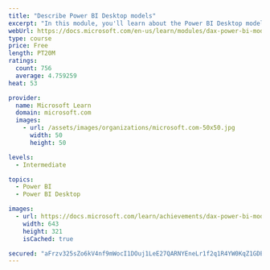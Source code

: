 ```yaml
---
title: "Describe Power BI Desktop models"
excerpt: "In this module, you'll learn about the Power BI Desktop model structure, star schema design basics, analytics queries, and report visual configuration. This module provides a strong foundation on which you can learn to optimize model designs and add model calculations."
webUrl: https://docs.microsoft.com/en-us/learn/modules/dax-power-bi-models/
type: course
price: Free
length: PT20M
ratings:
  count: 756
  average: 4.759259
heat: 53

provider:
  name: Microsoft Learn
  domain: microsoft.com
  images:
    - url: /assets/images/organizations/microsoft.com-50x50.jpg
      width: 50
      height: 50

levels:
  - Intermediate

topics:
  - Power BI
  - Power BI Desktop

images:
  - url: https://docs.microsoft.com/learn/achievements/dax-power-bi-models-social.png
    width: 643
    height: 321
    isCached: true

secured: "aFrzv325sZo6kV4nf9mWocI1DOuj1LeE27QARNYEneLr1f2q1R4YW0KqZ1GDEnhm88v0bshGtLw0rikcYtsW+Ukv/d81iHAihdKgjdoh9/ESPE1t8GO2E4EW91RY9EudCWLsGTnKa4Zw0x/OsAVZai9apEZVkb5q8yLAYCD2p563KFMdDJtaeldAk3uuAhX6MhZaseZxD1jO+RS/laa1DFsxR0gQZn2MhHme0ebBCQ2lRDwVPKOBub6bw1bT24tMxBDr0tvzTNgXNpaMJk2LEX3QNU/c19ux+nnHdstHAdFI/M6sGlVF5QK3lYzVDCg7p6EVeL5KQ3x4U/7r/zBr6VLbpQCe98w3jsQP60Tr29plIE+X77VFnXmdpUqU/OWxPECxLswq/8UT0BejsKeWuBGQk2F+qHiNEy5pTrmk+Qg=;YlhzCS2n4Sfp27THujkEoA=="
---
```


